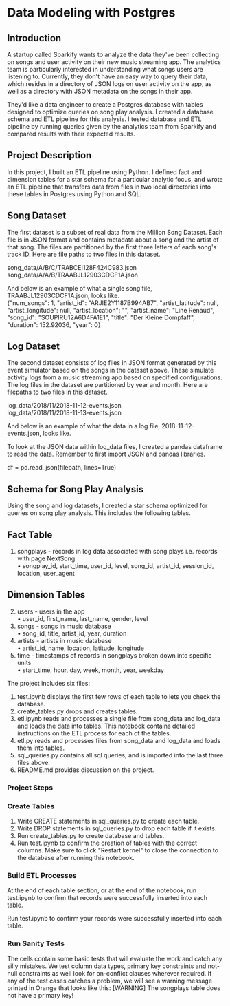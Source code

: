 # Data Modeling with Postgres
## Introduction

<p>A startup called Sparkify wants to analyze the data they've been collecting on songs and user activity on their new music streaming app. The analytics team is particularly interested in understanding what songs users are listening to. Currently, they don't have an easy way to query their data, which resides in a directory of JSON logs on user activity on the app, as well as a directory with JSON metadata on the songs in their app.</p>

<p>They'd like a data engineer to create a Postgres database with tables designed to optimize queries on song play analysis. I created a database schema and ETL pipeline for this analysis. I tested database and ETL pipeline by running queries given by the analytics team from Sparkify and compared results with their expected results.</p>

## Project Description
<p>In this project, I built an ETL pipeline using Python. I defined fact and dimension tables for a star schema for a particular analytic focus, and wrote an ETL pipeline that transfers data from files in two local directories into these tables in Postgres using Python and SQL.</p>


## Song Dataset
<p>The first dataset is a subset of real data from the Million Song Dataset. Each file is in JSON format and contains metadata about a song and the artist of that song. The files are partitioned by the first three letters of each song's track ID. Here are file paths to two files in this dataset.</p>

song_data/A/B/C/TRABCEI128F424C983.json<br>
song_data/A/A/B/TRAABJL12903CDCF1A.json<br>

<p>And below is an example of what a single song file, TRAABJL12903CDCF1A.json, looks like.<br>
{"num_songs": 1, "artist_id": "ARJIE2Y1187B994AB7", "artist_latitude": null, "artist_longitude": null, "artist_location": "", "artist_name": "Line Renaud", "song_id": "SOUPIRU12A6D4FA1E1", "title": "Der Kleine Dompfaff", "duration": 152.92036, "year": 0}</p>

## Log Dataset

<p>The second dataset consists of log files in JSON format generated by this event simulator based on the songs in the dataset above. These simulate activity logs from a music streaming app based on specified configurations.
The log files in the dataset are partitioned by year and month. Here are filepaths to two files in this dataset.</p>

log_data/2018/11/2018-11-12-events.json<br>
log_data/2018/11/2018-11-13-events.json<br>

And below is an example of what the data in a log file, 2018-11-12-events.json, looks like.
 
<p>To look at the JSON data within log_data files, I created a pandas dataframe to read the data. Remember to first import JSON and pandas libraries.
 
df = pd.read_json(filepath, lines=True)
 
## Schema for Song Play Analysis
 
Using the song and log datasets, I created a star schema optimized for queries on song play analysis. This includes the following tables.
 
## Fact Table
1.	songplays - records in log data associated with song plays i.e. records with page NextSong<br>
•	songplay_id, start_time, user_id, level, song_id, artist_id, session_id, location, user_agent<br>
## Dimension Tables
2.	users - users in the app<br>
•	user_id, first_name, last_name, gender, level<br>
3.	songs - songs in music database<br>
•	song_id, title, artist_id, year, duration<br>
4.	artists - artists in music database<br>
•	artist_id, name, location, latitude, longitude<br>
5.	time - timestamps of records in songplays broken down into specific units<br>
•	start_time, hour, day, week, month, year, weekday<br>
 
 
The project includes six files:<br>
1.	test.ipynb displays the first few rows of each table to lets you check the database.<br>
2.	create_tables.py drops and creates  tables. <br>
3.	etl.ipynb reads and processes a single file from song_data and log_data and loads the data into tables. This notebook contains detailed instructions on the ETL process for each of the tables.<br>
4.	etl.py reads and processes files from song_data and log_data and loads them into tables.<br>
5.	sql_queries.py contains all sql queries, and is imported into the last three files above.<br>
6.	README.md provides discussion on the project.<br>

### Project Steps
### Create Tables
1.	Write CREATE statements in sql_queries.py to create each table.<br>
2.	Write DROP statements in sql_queries.py to drop each table if it exists.<br>
3.	Run create_tables.py to create database and tables.<br>
4.	Run test.ipynb to confirm the creation of tables with the correct columns. Make sure to click "Restart kernel" to close the connection to the database after running this notebook.<br>
 
### Build ETL Processes
<p>At the end of each table section, or at the end of the notebook, run test.ipynb to confirm that records were successfully inserted into each table.</p>
<p>Run test.ipynb to confirm your records were successfully inserted into each table.</p>

### Run Sanity Tests
<p>The cells contain some basic tests that will evaluate the work and catch any silly mistakes. We test column data types, primary key constraints and not-null constraints as well look for on-conflict clauses wherever required. If any of the test cases catches a problem, we will see a warning message printed in Orange that looks like this:
[WARNING] The songplays table does not have a primary key! </p>


